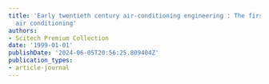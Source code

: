 ```yaml
---
title: 'Early twentieth century air-conditioning engineering : The first century of
  air conditioning'
authors:
- Scitech Premium Collection
date: '1999-01-01'
publishDate: '2024-06-05T20:56:25.809404Z'
publication_types:
- article-journal
---
```

